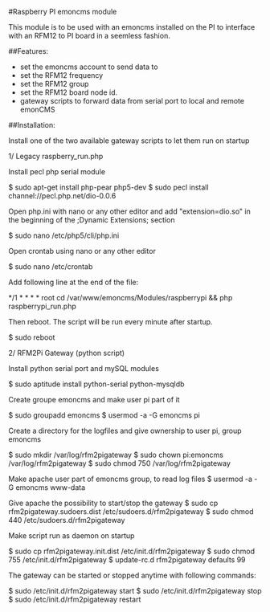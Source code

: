 #Raspberry PI emoncms module

This module is to be used with an emoncms installed on the PI to interface with an RFM12 to PI board in a seemless fashion.

##Features:
- set the emoncms account to send data to
- set the RFM12 frequency
- set the RFM12 group
- set the RFM12 board node id.
- gateway scripts to forward data from serial port to local and remote emonCMS

##Installation:

Install one of the two available gateway scripts to let them run on startup

1/ Legacy raspberry_run.php

  Install pecl php serial module

  $ sudo apt-get install php-pear php5-dev
  $ sudo pecl install channel://pecl.php.net/dio-0.0.6

  Open php.ini with nano or any other editor and add "extension=dio.so"
  in the beginning of the ;Dynamic Extensions; section

  $ sudo nano /etc/php5/cli/php.ini

  Open crontab using nano or any other editor

  $ sudo nano /etc/crontab

  Add following line at the end of the file:

  */1 * * * * root cd /var/www/emoncms/Modules/raspberrypi && php raspberrypi_run.php

  Then reboot. The script will be run every minute after startup.

  $ sudo reboot

2/ RFM2Pi Gateway (python script)

  Install python serial port and mySQL modules

  $ sudo aptitude install python-serial python-mysqldb
  
  Create groupe emoncms and make user pi part of it

  $ sudo groupadd emoncms
  $ usermod -a -G emoncms pi

  Create a directory for the logfiles and give ownership to user pi, group emoncms

  $ sudo mkdir /var/log/rfm2pigateway
  $ sudo chown pi:emoncms /var/log/rfm2pigateway
  $ sudo chmod 750 /var/log/rfm2pigateway

  Make apache user part of emoncms group, to read log files
  $ usermod -a -G emoncms www-data

  Give apache the possibility to start/stop the gateway
  $ sudo cp rfm2pigateway.sudoers.dist /etc/sudoers.d/rfm2pigateway
  $ sudo chmod 440 /etc/sudoers.d/rfm2pigateway

  Make script run as daemon on startup

  $ sudo cp rfm2pigateway.init.dist /etc/init.d/rfm2pigateway
  $ sudo chmod 755 /etc/init.d/rfm2pigateway
  $ update-rc.d rfm2pigateway defaults 99

  The gateway can be started or stopped anytime with following commands:

  $ sudo /etc/init.d/rfm2pigateway start
  $ sudo /etc/init.d/rfm2pigateway stop
  $ sudo /etc/init.d/rfm2pigateway restart



